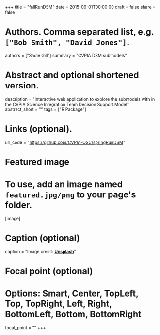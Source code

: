 +++
title = "fallRunDSM"
date = 2015-09-01T00:00:00
draft = false
share = false

# Authors. Comma separated list, e.g. `["Bob Smith", "David Jones"]`.
authors = ["Sadie Gill"]
summary = "CVPIA DSM submodels"


# Abstract and optional shortened version.
description = "Interactive web application to explore the submodels with in the CVPIA Science Integration Team Decision Support Model"
abstract_short = ""
tags = ["R Package"]


# Links (optional).
url_code = "https://github.com/CVPIA-OSC/springRunDSM"


# Featured image
# To use, add an image named `featured.jpg/png` to your page's folder. 
[image]
  # Caption (optional)
  caption = "Image credit: [**Unsplash**](https://unsplash.com/photos/jdD8gXaTZsc)"

  # Focal point (optional)
  # Options: Smart, Center, TopLeft, Top, TopRight, Left, Right, BottomLeft, Bottom, BottomRight
  focal_point = ""
+++